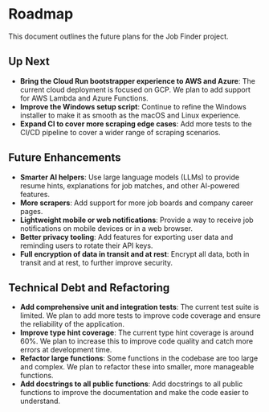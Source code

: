 # Roadmap

This document outlines the future plans for the Job Finder project.

## Up Next

*   **Bring the Cloud Run bootstrapper experience to AWS and Azure**: The current cloud deployment is focused on GCP. We plan to add support for AWS Lambda and Azure Functions.
*   **Improve the Windows setup script**: Continue to refine the Windows installer to make it as smooth as the macOS and Linux experience.
*   **Expand CI to cover more scraping edge cases**: Add more tests to the CI/CD pipeline to cover a wider range of scraping scenarios.

## Future Enhancements

*   **Smarter AI helpers**: Use large language models (LLMs) to provide resume hints, explanations for job matches, and other AI-powered features.
*   **More scrapers**: Add support for more job boards and company career pages.
*   **Lightweight mobile or web notifications**: Provide a way to receive job notifications on mobile devices or in a web browser.
*   **Better privacy tooling**: Add features for exporting user data and reminding users to rotate their API keys.
*   **Full encryption of data in transit and at rest**: Encrypt all data, both in transit and at rest, to further improve security.

## Technical Debt and Refactoring

*   **Add comprehensive unit and integration tests**: The current test suite is limited. We plan to add more tests to improve code coverage and ensure the reliability of the application.
*   **Improve type hint coverage**: The current type hint coverage is around 60%. We plan to increase this to improve code quality and catch more errors at development time.
*   **Refactor large functions**: Some functions in the codebase are too large and complex. We plan to refactor these into smaller, more manageable functions.
*   **Add docstrings to all public functions**: Add docstrings to all public functions to improve the documentation and make the code easier to understand.
